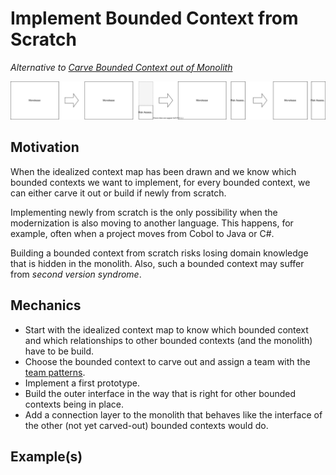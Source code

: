 # Implement Bounded Context from Scratch

*Alternative to [Carve Bounded Context out of Monolith](carve-bounded-context-out-of-monolith)*

![](../../images/domain-driven-refactorings/strategic/implement-bounded-context-from-scratch.drawio.svg)

## Motivation

When the idealized context map has been drawn and we know which bounded contexts we want to implement, for every bounded context, we can either carve it out or build if newly from scratch.

Implementing newly from scratch is the only possibility when the modernization is also moving to another language.
This happens, for example, often when a project moves from Cobol to Java or C#.

Building a bounded context from scratch risks losing domain knowledge that is hidden in the monolith. Also, such a bounded context may suffer from *second version syndrome*.

## Mechanics

- Start with the idealized context map to know which bounded context and which relationships to other bounded contexts (and the monolith) have to be build.
- Choose the bounded context to carve out and assign a team with the [team patterns]().
- Implement a first prototype.
- Build the outer interface in the way that is right for other bounded contexts being in place.
- Add a connection layer to the monolith that behaves like the interface of the other (not yet carved-out) bounded contexts would do.

## Example(s)
